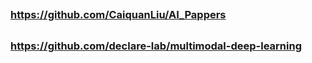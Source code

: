 ## 
### https://github.com/CaiquanLiu/AI_Pappers
### 
### 
### 
### 
### 
## 
### https://github.com/declare-lab/multimodal-deep-learning
### 
### 
### 
### 
### 
## 
### 
### 
### 
### 
### 
### 
## 
### 
### 
### 
### 
### 
### 
## 
### 
### 
### 
### 
### 
### 
## 
### 
### 
### 
### 
### 
### 
## 
### 
### 
### 
### 
### 
### 
## 
### 
### 
### 
### 
### 
### 
## 
### 
### 
### 
### 
### 
### 
## 
### 
### 
### 
### 
### 
### 
